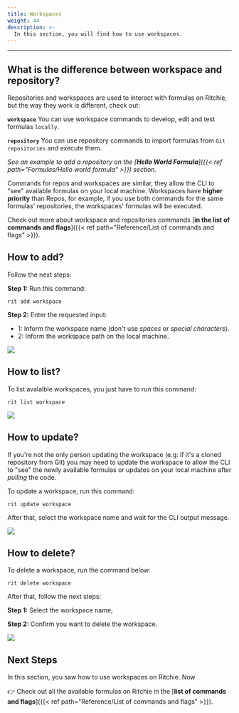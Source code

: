 ```yaml
---
title: Workspaces
weight: 44
description: >-
  In this section, you will find how to use workspaces.
---
```


---

## What is the difference between workspace and repository?

Repositories and workspaces are used to interact with formulas on Ritchie, but the way they work is different, check out:

**`workspace`** You can use workspace commands to develop, edit and test formulas `locally`.

**`repository`** You can use repository commands to import formulas from `Git repositories` and execute them.

*See an example to add a repository on the [**Hello World Formula**]({{< ref path="Formulas/Hello world formula" >}}) section.*

Commands for repos and workspaces are similar, they allow the CLI to "see" available formulas on your local machine. Workspaces have **higher priority** than Repos, for example, if you use both commands for the same formulas' repositories, the workspaces' formulas will be executed.

Check out more about workspace and repositories commands [**in the list of commands and flags**]({{< ref path="Reference/List of commands and flags" >}}).

## How to add?

Follow the next steps:

**Step 1:** Run this command:

```text
rit add workspace
```

**Step 2:** Enter the requested input:

- 1: Inform the workspace name (don't use *spaces* or *special characters*).
- 2: Inform the workspace path on the local machine.

![](/shared/rit-add-workspace.gif)

## How to list?

To list avalaible workspaces, you just have to run this command:

```text
rit list workspace
```

![](/shared/rit-list-workspace.gif)

## How to update?

If you're not the only person updating the workspace (e.g: if it's a cloned repository from Git) you may need to update the workspace to allow the CLI to "see" the newly available formulas or updates on your local machine after *pulling* the code.

To update a workspace, run this command:

```text
rit update workspace
```

After that, select the workspace name and wait for the CLI output message.

![](/shared/rit-update-workspace.gif)

## How to delete?

To delete a workspace, run the command below:

```text
rit delete workspace
```

After that, follow the next steps:

**Step 1:** Select the workspace name;

**Step 2:** Confirm you want to delete the workspace.

![](/shared/rit-delete-workspace.gif)

## Next Steps

In this section, you saw how to use workspaces on Ritchie. Now

👉 Check out all the available formulas on Ritchie in the [**list of commands and flags**]({{< ref path="Reference/List of commands and flags" >}}).
